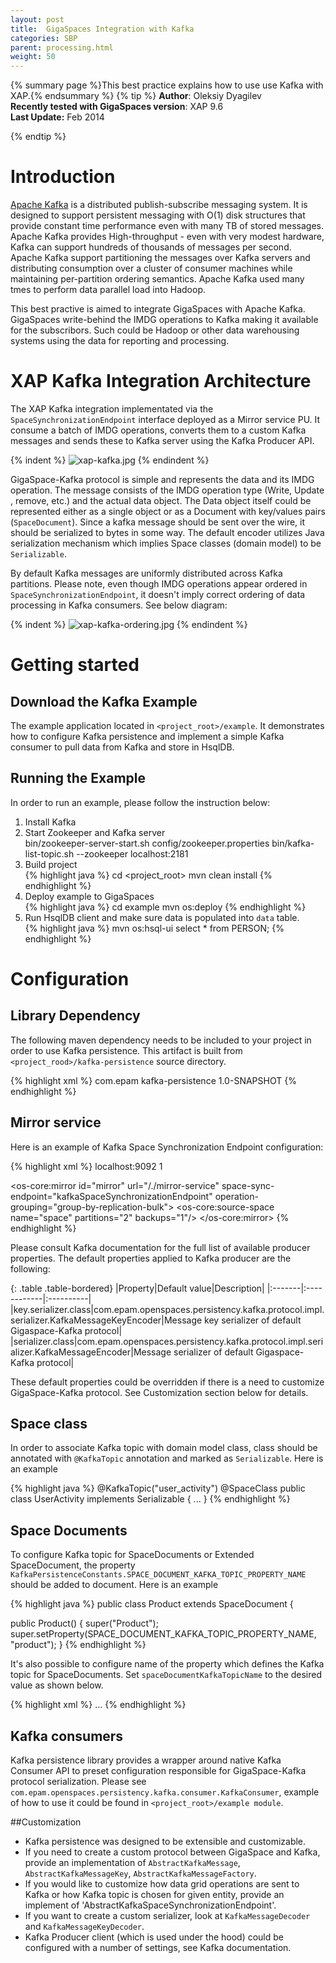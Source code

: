 ```yaml
---
layout: post
title:  GigaSpaces Integration with Kafka
categories: SBP
parent: processing.html
weight: 50
---
```


{% summary page %}This best practice explains how to use use Kafka with XAP.{% endsummary %}
 {% tip %}
 **Author**:  Oleksiy Dyagilev<br/>
 **Recently tested with GigaSpaces version**: XAP 9.6<br/>
 **Last Update:** Feb 2014<br/>

{% endtip %}

# Introduction

[Apache Kafka](http://kafka.apache.org) is a distributed publish-subscribe messaging system. It is designed to support persistent messaging with O(1) disk structures that provide constant time performance even with many TB of stored messages.
Apache Kafka provides High-throughput - even with very modest hardware, Kafka can support hundreds of thousands of messages per second. Apache Kafka support partitioning the messages over Kafka servers and distributing consumption over a cluster of consumer machines while maintaining per-partition ordering semantics. Apache Kafka used many tmes to perform data parallel load into Hadoop.

This best practive is aimed to integrate GigaSpaces with Apache Kafka. GigaSpaces write-behind the IMDG operations to Kafka making it available for the subscribors. Such could be Hadoop or other data warehousing systems using the data for reporting and processing.

# XAP Kafka Integration Architecture

The XAP Kafka integration implementated via the `SpaceSynchronizationEndpoint` interface deployed as a Mirror service PU. It consume a batch of IMDG operations, converts them to a custom Kafka messages and sends these to Kafka server using the Kafka Producer API.

{% indent %}
![xap-kafka.jpg](/attachment_files/sbp/xap-kafka.jpg)
{% endindent %}


GigaSpace-Kafka protocol is simple and represents the data and its IMDG operation. The message consists of the IMDG operation type (Write, Update , remove, etc.) and the actual data object. The Data object itself could be represented either as a single object or as a Document with key/values pairs (`SpaceDocument`). Since a kafka message should be sent over the wire, it should be serialized to bytes in some way. The default encoder utilizes Java serialization mechanism which implies Space classes (domain model) to be `Serializable`.

By default Kafka messages are uniformly distributed across Kafka partitions. Please note, even though IMDG operations appear ordered in `SpaceSynchronizationEndpoint`, it doesn't imply correct ordering of data processing in Kafka consumers. See below diagram:

{% indent %}
![xap-kafka-ordering.jpg](/attachment_files/sbp/xap-kafka-ordering.jpg)
{% endindent %}

# Getting started

## Download the Kafka Example

The example application located in `<project_root>/example`. It demonstrates how to configure Kafka persistence and implement a simple Kafka consumer to pull data from Kafka and store in HsqlDB.

## Running the Example
In order to run an example, please follow the instruction below:
1.	Install Kafka<br/>
2.	Start Zookeeper and Kafka server<br/>
bin/zookeeper-server-start.sh config/zookeeper.properties
bin/kafka-list-topic.sh --zookeeper localhost:2181
3.	Build project<br/>
{% highlight java %}
cd <project_root>
mvn clean install
{% endhighlight %}
4.	Deploy example to GigaSpaces<br/>
{% highlight java %}
cd example
mvn os:deploy
{% endhighlight %}
5.	Run HsqlDB client and make sure data is populated into `data` table.<br/>
{% highlight java %}
mvn os:hsql-ui
select * from PERSON;
{% endhighlight %}

# Configuration

## Library Dependency

The following maven dependency needs to be included to your project in order to use Kafka persistence. This artifact is built from `<project_rood>/kafka-persistence` source directory.

{% highlight xml %}
<dependency>
	<groupId>com.epam</groupId>
	<artifactId>kafka-persistence</artifactId>
	<version>1.0-SNAPSHOT</version>
</dependency>
{% endhighlight %}


## Mirror service

Here is an example of Kafka Space Synchronization Endpoint configuration:

{% highlight xml %}
<bean id="kafkaSpaceSynchronizationEndpoint" class="com.epam.openspaces.persistency.kafka.KafkaSpaceSynchronizationEndpointFactoryBean">
	<property name="producerProperties">
		<props>
			<prop key="metadata.broker.list"> localhost:9092</prop>
			<prop key="request.required.acks">1</prop>
		</props>
	</property>
</bean>

<!--
	The mirror space. Uses the Kafka external data source. Persists changes done on the Space that
	connects to this mirror space into the Kafka.
-->
<os-core:mirror id="mirror" url="/./mirror-service" space-sync-endpoint="kafkaSpaceSynchronizationEndpoint" operation-grouping="group-by-replication-bulk">
	<os-core:source-space name="space" partitions="2" backups="1"/>
</os-core:mirror>
{% endhighlight %}

Please consult Kafka documentation for the full list of available producer properties.
The default properties applied to Kafka producer are the following:

{: .table .table-bordered}
|Property|Default value|Description|
|:-------|:------------|:----------|
|key.serializer.class|com.epam.openspaces.persistency.kafka.protocol.impl.serializer.KafkaMessageKeyEncoder|Message key serializer of default Gigaspace-Kafka protocol|
|serializer.class|com.epam.openspaces.persistency.kafka.protocol.impl.serializer.KafkaMessageEncoder|Message serializer of default Gigaspace-Kafka protocol|

These default properties could be overridden if there is a need to customize GigaSpace-Kafka protocol. See Customization section below for details.

## Space class

In order to associate Kafka topic with domain model class, class should be annotated with `@KafkaTopic` annotation and marked as `Serializable`. Here is an example

{% highlight java %}
@KafkaTopic("user_activity")
@SpaceClass
public class UserActivity implements Serializable {
    ...
}
{% endhighlight %}

## Space Documents

To configure Kafka topic for SpaceDocuments or Extended SpaceDocument, the property `KafkaPersistenceConstants.SPACE_DOCUMENT_KAFKA_TOPIC_PROPERTY_NAME` should be added to document. Here is an example

{% highlight java %}
public class Product extends SpaceDocument {

public Product() {
	super("Product");
	super.setProperty(SPACE_DOCUMENT_KAFKA_TOPIC_PROPERTY_NAME, "product");
}
{% endhighlight %}

It's also possible to configure name of the property which defines the Kafka topic for SpaceDocuments. Set `spaceDocumentKafkaTopicName` to the desired value as shown below.

{% highlight xml %}
<bean id="kafkaSpaceSynchronizationEndpoint" class="com.epam.openspaces.persistency.kafka.KafkaSpaceSynchrspaceDocumentKafkaTopicNameonizationEndpointFactoryBean">
	...
	<property name="spaceDocumentKafkaTopicName" value="topic_name" />
</bean>
{% endhighlight %}

## Kafka consumers

Kafka persistence library provides a wrapper around native Kafka Consumer API to preset configuration responsible for GigaSpace-Kafka protocol serialization. Please see `com.epam.openspaces.persistency.kafka.consumer.KafkaConsumer`, example of how to use it could be found in `<project_root>/example module`.

##Customization

- Kafka persistence was designed to be extensible and customizable.
- If you need to create a custom protocol between GigaSpace and Kafka, provide an implementation of `AbstractKafkaMessage`, `AbstractKafkaMessageKey`, `AbstractKafkaMessageFactory`.
- If you would like to customize how data grid operations are sent to Kafka or how Kafka topic is chosen for given entity, provide an implement of 'AbstractKafkaSpaceSynchronizationEndpoint'.
- If you want to create a custom serializer, look at `KafkaMessageDecoder` and `KafkaMessageKeyDecoder`.
- Kafka Producer client (which is used under the hood) could be configured with a number of settings, see Kafka documentation.
